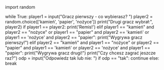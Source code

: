 import random

while True:
    player1 = input("Gracz pierwszy - co wybierasz? ")
    player2 = random.choice(['kamień', 'papier', 'nożyce'])
    print("Drugi gracz wybrał:", player2)
    if player1 == player2:
        print('Remis!')
    elif player1 == "kamień" and player2 == "nożyce" or player1 == "papier" and player2 == 'kamień' or player1 == 'nożyce' and player2 == "papier":
        print("Wygrywa gracz pierwszy!")
    elif player2 == "kamień" and player1 == "nożyce" or player2 == "papier" and player1 == 'kamień' or player2 == 'nożyce' and player1 == "papier":
        print("Wygrywa gracz drugi!")
    print("Czy chcesz zagrać jeszcze raz?")
    odp = input("Odpowiedz tak lub nie: ")
    if odp == "tak":
        continue
    else:
        break

